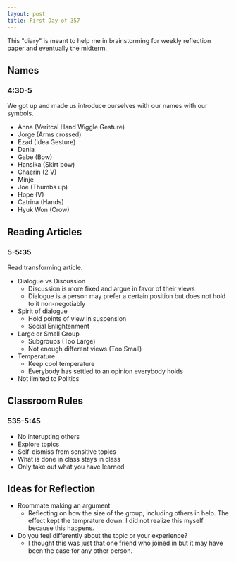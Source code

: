 ```yaml
---
layout: post
title: First Day of 357
---
```


This "diary" is meant to help me in brainstorming for weekly reflection paper and eventually the midterm.

## Names
### 4:30-5

We got up and made us introduce ourselves with our names with our symbols.

- Anna (Veritcal Hand Wiggle Gesture)
- Jorge (Arms crossed)
- Ezad (Idea Gesture)
- Dania 
- Gabe (Bow)
- Hansika (Skirt bow)
- Chaerin (2 V)
- Minje 
- Joe (Thumbs up)
- Hope (V)
- Catrina (Hands)
- Hyuk Won (Crow)

## Reading Articles 
### 5-5:35

Read transforming article.

- Dialogue vs Discussion
	- Discussion is more fixed and argue in favor of their views
	- Dialogue is a person may prefer a certain position but does not hold to it non-negotiably
- Spirit of dialogue
	- Hold points of view in suspension
	- Social Enlightenment
- Large or Small Group
	- Subgroups (Too Large)
	- Not enough different views (Too Small)
- Temperature
	- Keep cool temperature
	- Everybody has settled to an opinion everybody holds
- Not limited to Politics


## Classroom Rules
### 535-5:45

- No interupting others
- Explore topics
- Self-dismiss from sensitive topics
- What is done in class stays in class
- Only take out what you have learned

## Ideas for Reflection

- Roommate making an argument
	- Reflecting on how the size of the group, including others in help. The effect kept the temprature down. I did not realize this myself because this happens. 
- Do you feel differently about the topic or your experience?
	- I thought this was just that one friend who joined in but it may have been the case for any other person.